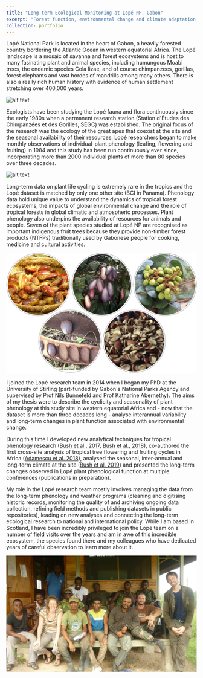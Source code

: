 ```yaml
---
title: "Long-term Ecological Monitoring at Lopé NP, Gabon"
excerpt: "Forest function, environmental change and climate adaptation in western equatorial Africa <br/><img src='/images/Lope_Forest_JeremyCusack.png'>"
collection: portfolio
---
```


Lopé National Park is located in the heart of Gabon, a heavily forested country bordering the Atlantic Ocean in western equatorial Africa. The Lopé landscape is a mosaic of savanna and forest ecosystems and is host to many fasinating plant and animal species, including humungous Moabi trees, the endemic species Cola lizae, and of course chimpanzees, gorillas, forest elephants and vast hordes of mandrills among many others. There is also a really rich human history with evidence of human settlement stretching over 400,000 years.

![alt text](/images/Lope_Landscape_JeremyCusack.png "The Lopé forest-savanna mosaic (c) Jeremy Cusack")

Ecologists have been studying the Lopé fauna and flora continuously since the early 1980s when a permanent research station (Station d'Études des Chimpanzées et des Gorilles, SEGC) was established. The original focus of the research was the ecology of the great apes that coexist at the site and the seasonal availability of their resources.  Lopé researchers began to make monthly observations of individual-plant phenology (leafing, flowering and fruiting) in 1984 and this study has been run continuously ever since, incorporating more than 2000 individual plants of more than 80 species over three decades.

![alt text](/images/Lope_Forest2_JeremyCusack.png "Field work in the forest (c) Jeremy Cusack")

Long-term data on plant life cycling is extremely rare in the tropics and the Lopé dataset is matched by only one other site (BCI in Panama). Phenology data hold unique value to understand the dynamics of tropical forest ecosystems, the impacts of global environmental change and the role of tropical forests in global climatic and atmospheric processes. Plant phenology also underpins the availability of resources for animals and people. Seven of the plant species studied at Lopé NP are recognised as important indigenous fruit trees because they provide non-timber forest products (NTFPs) traditionally used by Gabonese people for cooking, medicine and cultural activities.  

![alt text](/images/gabon3.png "Important indigeous fruit trees (c) Emma Bush")

I joined the Lopé research team in 2014 when I began my PhD at the University of Stirling (part-funded by Gabon's National Parks Agency and supervised by Prof Nils Bunnefeld and Prof Katharine Abernethy). The aims of my thesis were to describe the cyclicity and seasonality of plant phenology at this study site in western equatorial Africa and - now that the dataset is more than three decades long - analyse interannual variability and long-term changes in plant function associated with environmental change.

During this time I developed new analytical techniques for tropical phenology research ([Bush et al., 2017](https://emma-bush.github.io/publication/2017-05-01-fourier-phenology), [Bush et al., 2018](https://emma-bush.github.io/publication/2018-05-01-phenology-uncertainty)), co-authored the first cross-site analysis of tropical tree flowering and fruiting cycles in Africa ([Adamescu et al. 2018](https://emma-bush.github.io/publication/2018-05-01-annual-cycles)), analysed the seasonal, inter-annual and long-term climate at the site ([Bush et al. 2019](https://emma-bush.github.io/publication/2019-07-10-warming-drying)) and presented the long-term changes observed in Lopé plant phenological function at multiple conferences (publications in preparation).

My role in the Lopé research team mostly involves managing the data from the long-term phenology and weather programs (cleaning and digitising historic records, monitoring the quality of and archiving ongoing data collection, refining field methods and publishing datasets in public repositories), leading on new analyses and connecting the long-term ecological research to national and international policy. While I am based in Scotland, I have been incredibly privileged to join the Lopé team on a number of field visits over the years and am in awe of this incredible ecosystem, the species found there and my colleagues who have dedicated years of careful observation to learn more about it.

![alt text](/images/Lope_team_EmmaBush.png "The Lopé research team 2016 (c) Emma Bush")
